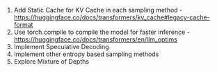 1. Add Static Cache for KV Cache in each sampling method - https://huggingface.co/docs/transformers/kv_cache#legacy-cache-format
2. Use torch.compile to compile the model for faster inference - https://huggingface.co/docs/transformers/en/llm_optims
3. Implement Speculative Decoding
4. Implement other entropy based sampling methods
5. Explore Mixture of Depths
